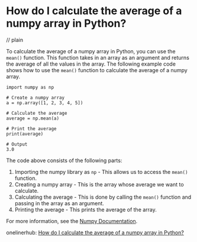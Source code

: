 # How do I calculate the average of a numpy array in Python?
// plain

To calculate the average of a numpy array in Python, you can use the `mean()` function. This function takes in an array as an argument and returns the average of all the values in the array. The following example code shows how to use the `mean()` function to calculate the average of a numpy array.

```
import numpy as np

# Create a numpy array
a = np.array([1, 2, 3, 4, 5])

# Calculate the average
average = np.mean(a)

# Print the average
print(average)

# Output
3.0
```

The code above consists of the following parts:

1. Importing the numpy library as `np` - This allows us to access the `mean()` function.
2. Creating a numpy array - This is the array whose average we want to calculate.
3. Calculating the average - This is done by calling the `mean()` function and passing in the array as an argument.
4. Printing the average - This prints the average of the array.

For more information, see the [Numpy Documentation](https://numpy.org/doc/stable/reference/generated/numpy.mean.html).

onelinerhub: [How do I calculate the average of a numpy array in Python?](https://onelinerhub.com/python-scipy/how-do-i-calculate-the-average-of-a-numpy-array-in-python)